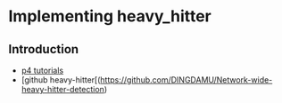 # Implementing heavy_hitter

## Introduction
* [p4 tutorials](https://github.com/p4lang/tutorials)
* [github heavy-hitter[(https://github.com/DINGDAMU/Network-wide-heavy-hitter-detection)